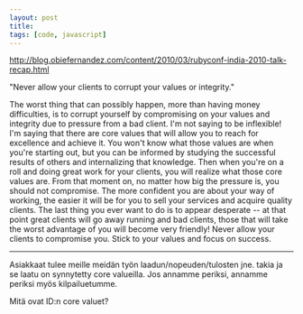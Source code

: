 ```yaml
---
layout: post
title: 
tags: [code, javascript]
---
```


http://blog.obiefernandez.com/content/2010/03/rubyconf-india-2010-talk-recap.html

"Never allow your clients to corrupt your values or integrity."

The worst thing that can possibly happen, more than having money difficulties, is to corrupt yourself by compromising on your values and integrity due to pressure from a bad client. I'm not saying to be inflexible! I'm saying that there are core values that will allow you to reach for excellence and achieve it. You won't know what those values are when you're starting out, but you can be informed by studying the successful results of others and internalizing that knowledge. Then when you're on a roll and doing great work for your clients, you will realize what those core values are. From that moment on, no matter how big the pressure is, you should not compromise. The more confident you are about your way of working, the easier it will be for you to sell your services and acquire quality clients. The last thing you ever want to do is to appear desperate -- at that point great clients will go away running and bad clients, those that will take the worst advantage of you will become very friendly! Never allow your clients to compromise you. Stick to your values and focus on success.

- - -

Asiakkaat tulee meille meidän työn laadun/nopeuden/tulosten jne. takia ja se laatu on synnytetty core valueilla. Jos annamme periksi, annamme periksi myös kilpailuetumme.

Mitä ovat ID:n core valuet?